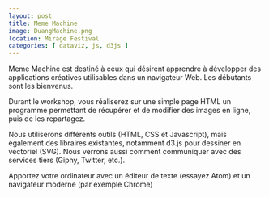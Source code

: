 ```yaml
---
layout: post
title: Meme Machine
image: DuangMachine.png
location: Mirage Festival
categories: [ dataviz, js, d3js ]
---
```


Meme Machine est destiné à ceux qui désirent apprendre à développer des applications créatives utilisables dans un navigateur Web. Les débutants sont les bienvenus.

Durant le workshop, vous réaliserez sur une simple page HTML un programme permettant de récupérer et de modifier des images en ligne, puis de les repartagez.

Nous utiliserons différents outils (HTML, CSS et Javascript), mais également des libraires existantes, notamment d3.js pour dessiner en vectoriel (SVG). Nous verrons aussi comment communiquer avec des services tiers (Giphy, Twitter, etc.).

Apportez votre ordinateur avec un éditeur de texte (essayez Atom) et un navigateur moderne (par exemple Chrome)
